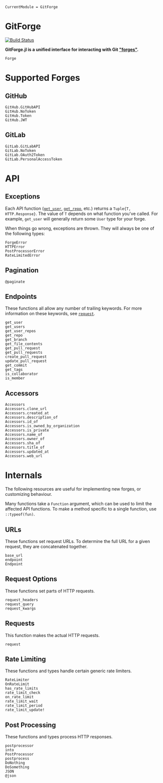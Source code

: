 ```@meta
CurrentModule = GitForge
```

# GitForge

[![Build Status](https://travis-ci.com/christopher-dG/GitForge.jl.svg?branch=master)](https://travis-ci.com/christopher-dG/GitForge.jl)

**GitForge.jl is a unified interface for interacting with Git ["forges"](https://en.wikipedia.org/wiki/Forge_(software)).**

```@docs
Forge
```

# Supported Forges

## GitHub

```@docs
GitHub.GitHubAPI
GitHub.NoToken
GitHub.Token
GitHub.JWT
```

## GitLab

```@docs
GitLab.GitLabAPI
GitLab.NoToken
GitLab.OAuth2Token
GitLab.PersonalAccessToken
```

# API

## Exceptions 

Each API function ([`get_user`](@ref), [`get_repo`](@ref), etc.) returns a `Tuple{T, HTTP.Response}`.
The value of `T` depends on what function you've called.
For example, `get_user` will generally return some `User` type for your forge.

When things go wrong, exceptions are thrown.
They will always be one of the following types:

```@docs
ForgeError
HTTPError
PostProcessorError
RateLimitedError
```

## Pagination

```@docs
@paginate
```

## Endpoints

These functions all allow any number of trailing keywords.
For more information on these keywords, see [`request`](@ref).

```@docs
get_user
get_users
get_user_repos
get_repo
get_branch
get_file_contents
get_pull_request
get_pull_requests
create_pull_request
update_pull_request
get_commit
get_tags
is_collaborator
is_member
```

## Accessors

```@docs
Accessors
Accessors.clone_url
Accessors.created_at
Accessors.description_of
Accessors.id_of
Accessors.is_owned_by_organization
Accessors.is_private
Accessors.name_of
Accessors.owner_of
Accessors.sha_of
Accessors.title_of
Accessors.updated_at
Accessors.web_url
```

# Internals

The following resources are useful for implementing new forges, or customizing behaviour.

Many functions take a `Function` argument, which can be used to limit the affected API functions.
To make a method specific to a single function, use `::typeof(fun)`.

## URLs

These functions set request URLs.
To determine the full URL for a given request, they are concatenated together.

```@docs
base_url
endpoint
Endpoint
```

## Request Options

These functions set parts of HTTP requests.

```@docs
request_headers
request_query
request_kwargs
```

## Requests

This function makes the actual HTTP requests.

```@docs
request
```

## Rate Limiting

These functions and types handle certain generic rate limiters.

```@docs
RateLimiter
OnRateLimit
has_rate_limits
rate_limit_check
on_rate_limit
rate_limit_wait
rate_limit_period
rate_limit_update!
```

## Post Processing

These functions and types process HTTP responses.

```@docs
postprocessor
into
PostProcessor
postprocess
DoNothing
DoSomething
JSON
@json
```
